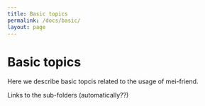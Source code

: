 ```yaml
---
title: Basic topics
permalink: /docs/basic/
layout: page 
---
```

# Basic topics

Here we describe basic topcis related to the usage of mei-friend.

Links to the sub-folders (automatically??)